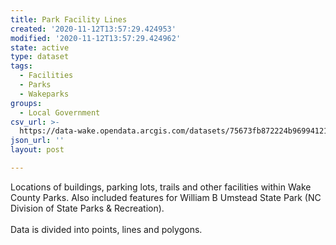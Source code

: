 ```yaml
---
title: Park Facility Lines
created: '2020-11-12T13:57:29.424953'
modified: '2020-11-12T13:57:29.424962'
state: active
type: dataset
tags:
  - Facilities
  - Parks
  - Wakeparks
groups:
  - Local Government
csv_url: >-
  https://data-wake.opendata.arcgis.com/datasets/75673fb872224b969941219846ae8369_1.csv?outSR=%7B%22latestWkid%22%3A2264%2C%22wkid%22%3A102719%7D
json_url: ''
layout: post

---
```

<div>Locations of buildings, parking lots, trails and other facilities within Wake County Parks. Also included features for William B Umstead State Park (NC Division of State Parks &amp; Recreation).</div><div><br /></div><div>Data is divided into points, lines and polygons.</div>
